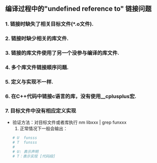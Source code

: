 ## **编译过程中的"undefined reference to" 链接问题**

### 1. 链接时缺失了相关目标文件(*.o文件).
### 2. 链接时缺少相关的库文件.
### 3. 链接的库文件使用了另一个没参与编译的库文件.
### 4. 多个库文件链接顺序问题.
### 5. 定义与实现不一样.
### 6. 在C++代码中链接c语言的库，没有使用__cplusplus宏.
### 7. 目标文件中没有相应定义实现
- 验证方法：对目标文件或者库执行 nm libxxx | grep funxxx  
    1. 正常情况下一般会输出： 
    ```sh
    # U  funsss
    # T  funsss
    # 
    # U: 表示声明 
    # T：表示实现 [代码段]
    ```
